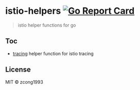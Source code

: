 # istio-helpers [![Go Report Card](https://goreportcard.com/badge/github.com/zcong1993/istio-helpers)](https://goreportcard.com/report/github.com/zcong1993/istio-helpers)


> istio helper functions for go

## Toc

- [tracing](./tracing) helper function for istio tracing

## License

MIT &copy; zcong1993
